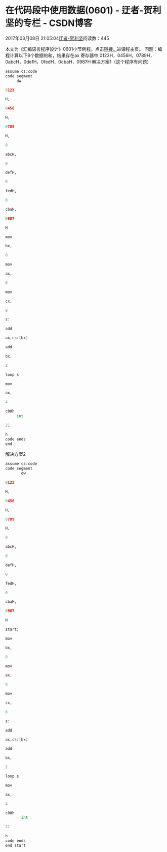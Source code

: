 
# 在代码段中使用数据(0601) - 迂者-贺利坚的专栏 - CSDN博客

2017年03月08日 21:05:04[迂者-贺利坚](https://me.csdn.net/sxhelijian)阅读数：445


本文为《汇编语言程序设计》0601小节例程。点击[链接…](http://blog.csdn.net/sxhelijian/article/details/56671827)进课程主页。
问题：编程计算以下8个数据的和，结果存在ax 寄存器中
0123H，0456H，0789H，0abcH，0defH，0fedH，0cbaH，0987H
解决方案1（这个程序有问题）
```python
assume cs:code
code segment
     dw
```
```python
0123
```
```python
H,
```
```python
0456
```
```python
H,
```
```python
0789
```
```python
H,
```
```python
0
```
```python
abcH,
```
```python
0
```
```python
defH,
```
```python
0
```
```python
fedH,
```
```python
0
```
```python
cbaH,
```
```python
0987
```
```python
H
```
```python
mov
```
```python
bx,
```
```python
0
```
```python
mov
```
```python
ax,
```
```python
0
```
```python
mov
```
```python
cx,
```
```python
8
```
```python
s:
```
```python
add
```
```python
ax,cs:[bx]
```
```python
add
```
```python
bx,
```
```python
2
```
```python
loop s
```
```python
mov
```
```python
ax,
```
```python
4
```
```python
c00h
     int
```
```python
21
```
```python
h
code ends
end
```
解决方案2
```python
assume cs:code
code segment
       dw
```
```python
0123
```
```python
H,
```
```python
0456
```
```python
H,
```
```python
0789
```
```python
H,
```
```python
0
```
```python
abcH,
```
```python
0
```
```python
defH,
```
```python
0
```
```python
fedH,
```
```python
0
```
```python
cbaH,
```
```python
0987
```
```python
H
```
```python
start:
```
```python
mov
```
```python
bx,
```
```python
0
```
```python
mov
```
```python
ax,
```
```python
0
```
```python
mov
```
```python
cx,
```
```python
8
```
```python
s:
```
```python
add
```
```python
ax,cs:[bx]
```
```python
add
```
```python
bx,
```
```python
2
```
```python
loop s
```
```python
mov
```
```python
ax,
```
```python
4
```
```python
c00h
       int
```
```python
21
```
```python
h
code ends
end start
```

